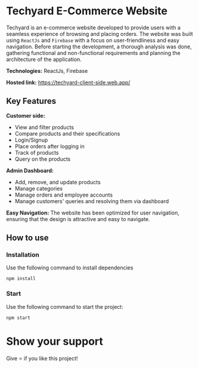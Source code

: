 # Techyard E-Commerce Website

Techyard is an e-commerce website developed to provide users with a seamless experience of browsing and placing orders. The website was built using `ReactJs` and `Firebase` with a focus on user-friendliness and easy navigation. Before starting the development, a thorough analysis was done, gathering functional and non-functional requirements and planning the architecture of the application.

**Technologies:** ReactJs, Firebase

**Hosted link:** https://techyard-client-side.web.app/

## Key Features

**Customer side:**

- View and filter products
- Compare products and their specifications
- Login/Signup
- Place orders after logging in
- Track of products
- Query on the products

**Admin Dashboard:**

- Add, remove, and update products
- Manage categories
- Manage orders and employee accounts
- Manage customers' queries and resolving them via dashboard

**Easy Navigation:** The website has been optimized for user navigation, ensuring that the design is attractive and easy to navigate.

## How to use

### Installation

Use the following command to install dependencies

```
npm install
```

### Start

Use the following command to start the project:

```
npm start
```

# Show your support

Give ⭐️ if you like this project!
